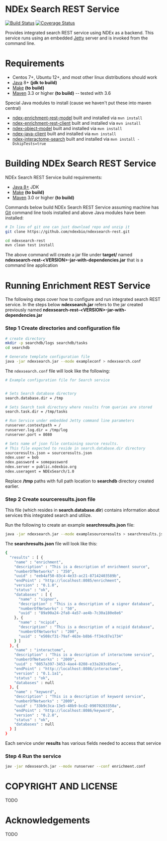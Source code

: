 
[jetty]: http://eclipse.org/jetty/
[maven]: http://maven.apache.org/
[java]: https://www.oracle.com/java/index.html
[git]: https://git-scm.com/

[make]: https://www.gnu.org/software/make

NDEx Search REST Service
========================

[![Build Status](https://travis-ci.org/ndexbio/ndexsearch-rest.svg?branch=master)](https://travis-ci.org/ndexbio/ndexsearch-rest) 
[![Coverage Status](https://coveralls.io/repos/github/ndexbio/ndexsearch-rest/badge.svg?branch=master)](https://coveralls.io/github/ndexbio/ndexsearch-rest?branch=master)

Provides integrated search REST service using NDEx as a backend.
This service runs using an embedded [Jetty][jetty] server and is invoked
from the command line. 

Requirements
============

* Centos 7+, Ubuntu 12+, and most other linux distributions should work
* [Java][java] 8+ **(jdk to build)**
* [Make][make] **(to build)**
* [Maven][maven] 3.3 or higher **(to build)** -- tested with 3.6

Special Java modules to install (cause we haven't put these into maven central)

* [ndex-enrichment-rest-model](https://github.com/ndexbio/ndex-enrichment-rest-model) built and installed via `mvn install`
* [ndex-enrichment-rest-client](https://github.com/ndexbio/ndex-enrichment-rest-client) built and installed via `mvn install`
* [ndex-object-model](https://github.com/ndexbio/ndex-object-model) built and installed via `mvn install`
* [ndex-java-client](https://github.com/ndexbio/ndex-java-client) built and installed via `mvn install`
* [ndex-interactome-search](https://github.com/ndexbio/ndex-interactome-search) built and installed via `mvn install -DskipTests=true`

Building NDEx Search REST Service  
=================================

NDEx Search REST Service build requirements:

* [Java 8+][java] JDK
* [Make][make] **(to build)**
* [Maven][maven] 3.0 or higher **(to build)**


Commands below build NDEx Search REST Service assuming machine has [Git][git] command line tools 
installed and above Java modules have been installed:

```Bash
# In lieu of git one can just download repo and unzip it
git clone https://github.com/ndexbio/ndexsearch-rest.git

cd ndexsearch-rest
mvn clean test install
```

The above command will create a jar file under **target/** named  
**ndexsearch-rest-\<VERSION\>-jar-with-dependencies.jar** that
is a command line application

Running Enrichment REST Service
===============================

The following steps cover how to configure and run integrated search REST service.
In the steps below **ndexsearch.jar** refers to the jar
created previously named **ndexsearch-rest-\<VERSION\>-jar-with-dependencies.jar**

### Step 1 Create directories and configuration file

```bash
# create directory
mkdir -p searchdb/logs searchdb/tasks
cd searchdb

# Generate template configuration file
java -jar ndexsearch.jar --mode exampleconf > ndexsearch.conf
```

The `ndexsearch.conf` file will look like the following:

```bash
# Example configuration file for Search service


# Sets Search database directory
search.database.dir = /tmp

# Sets Search task directory where results from queries are stored
search.task.dir = /tmp/tasks

# Run Service under embedded Jetty command line parameters
runserver.contextpath = /
runserver.log.dir = /tmp/log
runserver.port = 8080

# Sets name of json file containing source results.
# This file expected to reside in search.database.dir directory
sourceresults.json = sourceresults.json
ndex.user = bob
ndex.password = somepassword
ndex.server = public.ndexbio.org
ndex.useragent = NDExSearch/1.0
```

Replace **/tmp** paths with full path location to **searchdb** directory created
earlier.

### Step 2 Create sourceresults.json file

This file (which resides in **search.database.dir**) contains
information about services this integrated search and utilize.

Run the following to create an example **searchresults.json** file:

```bash
java -jar ndexsearch.jar --mode examplesourceresults > searchresults.json
```

The **searchresults.json** file will look like this:

```bash
{
  "results" : [ {
    "name" : "enrichment",
    "description" : "This is a description of enrichment source",
    "numberOfNetworks" : "350",
    "uuid" : "eeb4af50-83c4-4e33-ac21-87142403589b",
    "endPoint" : "http://localhost:8085/enrichment",
    "version" : "0.1.0",
    "status" : "ok",
    "databases" : [ {
      "name" : "signor",
      "description" : "This is a description of a signor database",
      "numberOfNetworks" : "50",
      "uuid" : "89a90a24-2fa8-4a57-ae4b-7c30a180e8e6"
    }, {
      "name" : "ncipid",
      "description" : "This is a description of a ncipid database",
      "numberOfNetworks" : "200",
      "uuid" : "e508cf31-79af-463e-b8b6-ff34c87e1734"
    } ]
  }, {
    "name" : "interactome",
    "description" : "This is a description of interactome service",
    "numberOfNetworks" : "2009",
    "uuid" : "0857a397-3453-4ae4-8208-e33a283c85ec",
    "endPoint" : "http://localhost:8086/interactome",
    "version" : "0.1.1a1",
    "status" : "ok",
    "databases" : null
  }, {
    "name" : "keyword",
    "description" : "This is a description of keyword service",
    "numberOfNetworks" : "2009",
    "uuid" : "33b9c3ca-13e5-48b9-bcd2-09070203350a",
    "endPoint" : "http://localhost:8086/keyword",
    "version" : "0.2.0",
    "status" : "ok",
    "databases" : null
  } ]
}
```

Each service under **results** has various fields needed to access that service

### Step 4 Run the service

```bash
jav -jar ndexsearch.jar --mode runserver --conf enrichment.conf
```



COPYRIGHT AND LICENSE
=====================

TODO

Acknowledgements
================

TODO
